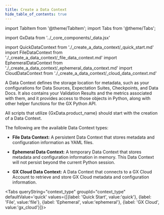 ```yaml
---
title: Create a Data Context
hide_table_of_contents: true
---
```

import TabItem from '@theme/TabItem';
import Tabs from '@theme/Tabs';

import GxData from '../_core_components/_data.jsx'

import QuickDataContext from './_create_a_data_context/_quick_start.md'
import FileDataContext from './_create_a_data_context/_file_data_context.md'
import EphemeralDataContext from './_create_a_data_context/_ephemeral_data_context.md'
import CloudDataContext from './_create_a_data_context/_cloud_data_context.md'

A Data Context defines the storage location for metadata, such as your configurations for Data Sources, Expectation Suites, Checkpoints, and Data Docs. It also contains your Validation Results and the metrics associated with them, and it provides access to those objects in Python, along with other helper functions for the GX Python API. 

All scripts that utilize {GxData.product_name} should start with the creation of a Data Context.

The following are the available Data Context types:

- **File Data Context:** A persistent Data Context that stores metadata and configuration information as YAML files.

- **Ephemeral Data Context:** A temporary Data Context that stores metadata and configuration information in memory. This Data Context will not persist beyond the current Python session.

- **GX Cloud Data Context:** A Data Context that connects to a GX Cloud Account to retrieve and store GX Cloud metadata and configuration information.

<Tabs queryString="context_type" groupId="context_type" defaultValue='quick' values={[{label: 'Quick Start', value:'quick'}, {label: 'File', value:'file'}, {label: 'Ephemeral', value:'ephemeral'}, {label: 'GX Cloud', value:'gx_cloud'}]}>

<TabItem value="quick" label="Quick Start">
<QuickDataContext/>
</TabItem>

<TabItem value="file" label="File">
<FileDataContext/>
</TabItem>

<TabItem value="ephemeral" label="Ephemeral">
<EphemeralDataContext/>
</TabItem>

<TabItem value="gx_cloud" label="GX Cloud">
<CloudDataContext/>
</TabItem>

</Tabs>